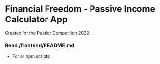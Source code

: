 # Financial Freedom - Passive Income Calculator App 

Created for the Pearler Competition 2022

### Read /frontend/README.md
 - For all npm scripts.